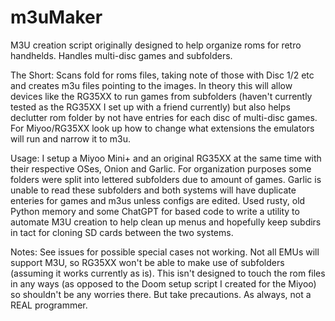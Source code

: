 # m3uMaker
M3U creation script originally designed to help organize roms for retro handhelds. Handles multi-disc games and subfolders.

The Short:
Scans fold for roms files, taking note of those with Disc 1/2 etc and creates m3u files pointing to the images. In theory this will allow devices like the RG35XX to run games from subfolders (haven't currently tested as the RG35XX I set up with a friend currently) but also helps declutter rom folder by not have entries for each disc of multi-disc games. For Miyoo/RG35XX look up how to change what extensions the emulators will run and narrow it to m3u.

Usage:
I setup a Miyoo Mini+ and an original RG35XX at the same time with their respective OSes, Onion and Garlic.
For organization purposes some folders were split into lettered subfolders due to amount of games. 
Garlic is unable to read these subfolders and both systems will have duplicate enteries for games and m3us unless configs are edited.
Used rusty, old Python memory and some ChatGPT for based code to write a utility to automate M3U creation to help clean up menus and hopefully keep subdirs in tact for cloning SD cards between the two systems.

Notes:
See issues for possible special cases not working.
Not all EMUs will support M3U, so RG35XX won't be able to make use of subfolders (assuming it works currently as is).
This isn't designed to touch the rom files in any ways (as opposed to the Doom setup script I created for the Miyoo) so shouldn't be any worries there. But take precautions. As always, not a REAL programmer.
